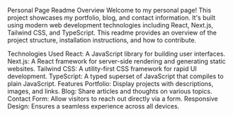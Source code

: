 Personal Page Readme
Overview
Welcome to my personal page! This project showcases my portfolio, blog, and contact information. It's built using modern web development technologies including React, Next.js, Tailwind CSS, and TypeScript. This readme provides an overview of the project structure, installation instructions, and how to contribute.

Technologies Used
React: A JavaScript library for building user interfaces.
Next.js: A React framework for server-side rendering and generating static websites.
Tailwind CSS: A utility-first CSS framework for rapid UI development.
TypeScript: A typed superset of JavaScript that compiles to plain JavaScript.
Features
Portfolio: Display projects with descriptions, images, and links.
Blog: Share articles and thoughts on various topics.
Contact Form: Allow visitors to reach out directly via a form.
Responsive Design: Ensures a seamless experience across all devices.
